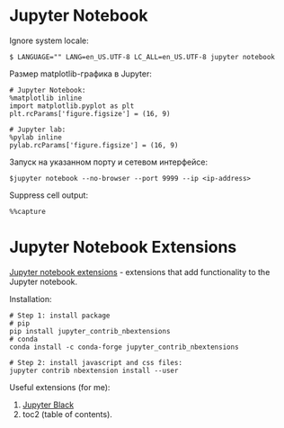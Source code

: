 # Jupyter Notebook

Ignore system locale:

```
$ LANGUAGE="" LANG=en_US.UTF-8 LC_ALL=en_US.UTF-8 jupyter notebook
```

Размер matplotlib-графика в Jupyter:

```
# Jupyter Notebook:
%matplotlib inline
import matplotlib.pyplot as plt
plt.rcParams['figure.figsize'] = (16, 9) 

# Jupyter lab:
%pylab inline
pylab.rcParams['figure.figsize'] = (16, 9)
```

Запуск на указанном порту и сетевом интерфейсе:
```
$jupyter notebook --no-browser --port 9999 --ip <ip-address>
```

Suppress cell output:
```
%%capture 
```

# Jupyter Notebook Extensions

[Jupyter notebook extensions](https://github.com/ipython-contrib/jupyter_contrib_nbextensions) - extensions that add functionality to the Jupyter notebook.

Installation:

```
# Step 1: install package
# pip
pip install jupyter_contrib_nbextensions
# conda
conda install -c conda-forge jupyter_contrib_nbextensions

# Step 2: install javascript and css files:
jupyter contrib nbextension install --user
```

Useful extensions (for me):
1. [Jupyter Black](https://github.com/drillan/jupyter-black)
1. toc2 (table of contents).
